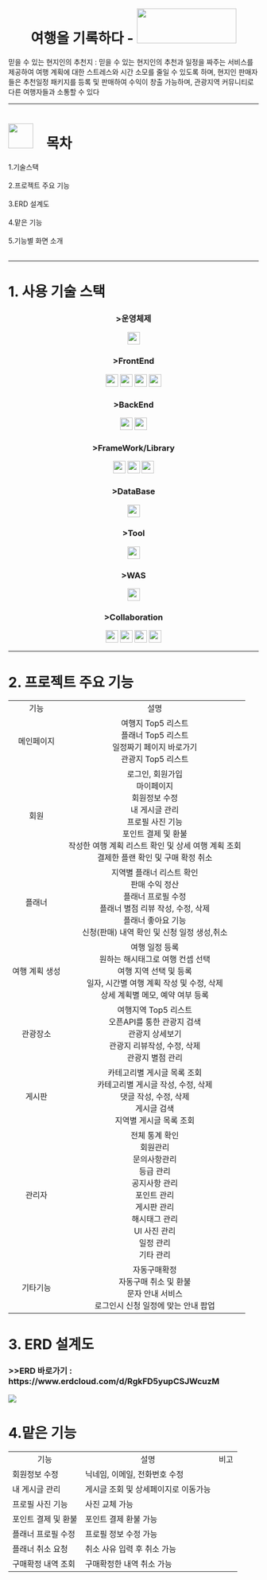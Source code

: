<h1 align="center">여행을 기록하다 - <img src="https://github.com/user-attachments/assets/699ccfe0-4f3e-4847-94d4-76ff5496b5c8" width="200" height="70"></h1>
믿을 수 있는 현지인의 추천지 : 믿을 수 있는 현지인의 추천과 일정을 짜주는 서비스를 제공하여 여행 계획에 대한 스트레스와 시간 소모를 줄일 수 있도록 하며,
현지인 판매자들은 추천일정 패키지를 등록 및 판매하여 수익이 창출 가능하며,
관광지역 커뮤니티로 다른 여행자들과 소통할 수 있다<br/>
<hr/>
<h1><img src="https://github.com/user-attachments/assets/b261889f-5430-4d63-8751-f92c12926fd9" width="50" height="50">&nbsp;&nbsp;&nbsp;&nbsp;목차</h1>
1.기술스택<br/><br/>
2.프로젝트 주요 기능<br/><br/>
3.ERD 설계도<br/><br/>
4.맡은 기능<br/><br/>
5.기능별 화면 소개<br/><br/>
<hr/>
<h1>1. 사용 기술 스택</h1>
<h3 align="center">>운영체제</h3>
  <div align="center">
    <img src="https://img.shields.io/badge/window 10-3A76F0?style=flat-square" height="25">
  </div>
<h3 align="center">>FrontEnd</h3>
  <div align="center">
    <img src="https://img.shields.io/badge/CSS3-1572B6?style=for-the-badge&logo=css3&logoColor=white" height="25">
    <img src="https://img.shields.io/badge/jquery-0769AD?style=for-the-badge&logo=jquery&logoColor=white" height="25">
    <img src="https://img.shields.io/badge/javascript-F7DF1E?style=for-the-badge&logo=javascript&logoColor=white" height="25">   
    <img src="https://img.shields.io/badge/HTML5-E34F26?style=for-the-badge&logo=HTML5&logoColor=white" height="25">
  </div>
<h3 align="center">>BackEnd</h3>
  <div align="center">
    <img src="https://img.shields.io/badge/java 17-4B4B77?style=flat-square" height="25">
    <img src="https://img.shields.io/badge/oracle sql-4479A1?style=for-the-badge&logo=mysql&logoColor=white" height="25">
  </div>
<h3 align="center">>FrameWork/Library</h3>
  <div align="center">
      <img src="https://img.shields.io/badge/bootstrap-7952B3?style=for-the-badge&logo=bootstrap&logoColor=white" height="25">
     <img src="https://img.shields.io/badge/myBatis-333333?style=flat-square" height="25">
    <img src="https://img.shields.io/badge/springboot-6DB33F?style=for-the-badge&logo=springboot&logoColor=white" height="25">
  </div>
<h3 align="center">>DataBase</h3>
  <div align="center">
      <img src="https://img.shields.io/badge/oracle-F80000?style=for-the-badge&logo=oracle&logoColor=white" height="25">
  </div>
<h3 align="center">>Tool</h3>
  <div align="center">
      <img src="https://img.shields.io/badge/sqlDeveloper-4479A1?style=flat-square" height="25">
  </div>
<h3 align="center">>WAS</h3>
  <div align="center">
       <img src="https://img.shields.io/badge/apachetomcat-F8DC75?style=for-the-badge&logo=apachetomcat&logoColor=white" height="25">  
  </div>
<h3 align="center">>Collaboration</h3>
  <div align="center">
    <img src="https://img.shields.io/badge/googledrive-4285F4?style=for-the-badge&logo=googledrive&logoColor=white" height="25">
    <img src="https://img.shields.io/badge/github-181717?style=for-the-badge&logo=github&logoColor=white" height="25">
    <img src="https://img.shields.io/badge/figma-F24E1E?style=for-the-badge&logo=figma&logoColor=white" height="25">
    <img src="https://img.shields.io/badge/erdcloud-000000?style=flat-square" height="25">
  </div>
<hr/>
<h1>2. 프로젝트 주요 기능</h1>
<table align="center">
  <tbody>
    <tr>
      <td align="center">기능</td>
      <td align="center">설명</td>
    </tr>
    <tr>
      <td align="center">메인페이지</td>
      <td align="center">
        여행지 Top5 리스트 <br>
        플래너 Top5 리스트 <br>
        일정짜기 페이지 바로가기 <br>
        관광지 Top5 리스트 <br>
      </td>
    </tr>
    <tr>
      <td align="center">회원</td>
      <td align="center">
        로그인, 회원가입 <br>
        마이페이지 <br>
        회원정보 수정 <br>
        내 게시글 관리 <br>
        프로필 사진 기능 <br>
        포인트 결제 및 환불 <br>
        작성한 여행 계획 리스트 확인 및 상세 여행 계획 조회<br>
        결제한 플랜 확인 및 구매 확정 취소
      </td>
    </tr>
    <tr>
      <td align="center">플래너</td>
      <td align="center">
        지역별 플래너 리스트 확인<br>
        판매 수익 정산<br>
        플래너 프로필 수정<br>
        플래너 별점 리뷰 작성, 수정, 삭제<br>
        플래너 좋아요 기능<br>
        신청(판매) 내역 확인 및 신청 일정 생성,취소
      </td>
    </tr>
    <tr>
      <td align="center">여행 계획 생성</td>
      <td align="center">
        여행 일정 등록<br>
        원하는 해시태그로 여행 컨셉 선택<br>
        여행 지역 선택 및 등록<br>
        일자, 시간별 여행 계획 작성 및 수정, 삭제<br>
        상세 계획별 메모, 예약 여부 등록<br>
      </td>
    </tr>
    <tr>
      <td align="center">관광장소</td>
      <td align="center">
        여행지역 Top5 리스트<br>
        오픈API를 통한 관광지 검색<br>
        관광지 상세보기<br>
        관광지 리뷰작성, 수정, 삭제<br>
        관광지 별점 관리
      </td>
    </tr>
    <tr>
      <td align="center">게시판</td>
      <td align="center">
        카테고리별 게시글 목록 조회<br>
        카테고리별 게시글 작성, 수정, 삭제<br>
        댓글 작성, 수정, 삭제<br>
        게시글 검색<br>
        지역별 게시글 목록 조회
      </td>
    </tr>
    <tr>
      <td align="center">관리자</td>
      <td align="center">
          전체 통계 확인<br>
        회원관리<br>
        문의사항관리<br>
        등급 관리<br>
        공지사항 관리<br>
        포인트 관리<br>
        게시판 관리<br>
        해시태그 관리<br>
        UI 사진 관리<br>
        일정 관리<br>
        기타 관리<br>
      </td>
    </tr>
    <tr>
      <td align="center">기타기능</td>
      <td align="center">
        자동구매확정<br>
        자동구매 취소 및 환불<br>
        문자 안내 서비스<br>
        로그인시 신청 일정에 맞는 안내 팝업
      </td>
    </tr>
  </tbody>
</table>
<h1>3. ERD 설계도</h1>
<h3>>>ERD 바로가기 : https://www.erdcloud.com/d/RgkFD5yupCSJWcuzM</h3>
<img src="https://github.com/user-attachments/assets/9d2ca369-5d39-48c7-a5d0-6ad5bea8c12c">
<h1>4.맡은 기능</h1>
  <table align="center">
  <tbody>
    <tr>
      <td align="center">기능</td>
      <td align="center">설명</td>
      <td align="center">비고</td>
    </tr>
    <tr>
      <td>회원정보 수정</td>
      <td> 닉네임, 이메일, 전화번호 수정</td>
      <td></td>
    </tr>
    <tr>
      <td>내 게시글 관리</td>
      <td>게시글 조회 및 상세페이지로 이동가능</td>
      <td></td>
    </tr>
    <tr>
      <td>프로필 사진 기능</td>
      <td>사진 교체 가능</td>
      <td>
      </td>
    </tr>
    <tr>
      <td>포인트 결제 및 환불</td>
      <td>포인트 결제 환불 가능</td>
      <td></td>
    </tr>   
     <tr>
      <td>플래너 프로필 수정</td>
      <td>프로필 정보 수정 가능</td>
      <td>
      </td>
    </tr>
    <tr>
      <td>플래너 취소 요청</td>
      <td>취소 사유 입력 후 취소 가능</td>
      <td></td>
    </tr> 
    <tr>
      <td>구매확정 내역 조회</td>
      <td>구매확정한 내역 취소 가능</td>
      <td>
      </td>
    </tr>       
  </tbody>
</table> 







